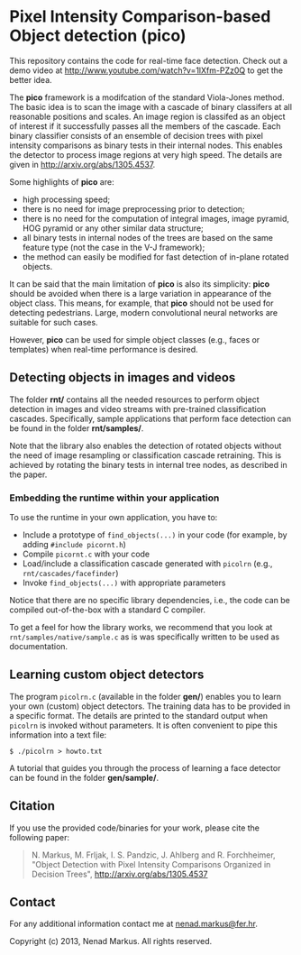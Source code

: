 # Pixel Intensity Comparison-based Object detection (pico)

This repository contains the code for real-time face detection.
Check out a demo video at <http://www.youtube.com/watch?v=1lXfm-PZz0Q> to get the better idea.

The **pico** framework is a modifcation of the standard Viola-Jones method.
The basic idea is to scan the image with a cascade of binary classifers at all reasonable positions and scales.
An image region is classifed as an object of interest if it successfully passes all the members of the cascade.
Each binary classifier consists of an ensemble of decision trees with pixel intensity comparisons as binary tests in their internal nodes.
This enables the detector to process image regions at very high speed.
The details are given in <http://arxiv.org/abs/1305.4537>.

Some highlights of **pico** are:

* high processing speed;
* there is no need for image preprocessing prior to detection;
* there is no need for the computation of integral images, image pyramid, HOG pyramid or any other similar data structure;
* all binary tests in internal nodes of the trees are based on the same feature type (not the case in the V-J framework);
* the method can easily be modified for fast detection of in-plane rotated objects.

It can be said that the main limitation of **pico** is also its simplicity:
**pico** should be avoided when there is a large variation in appearance of the object class.
This means, for example, that **pico** should not be used for detecting pedestrians.
Large, modern convolutional neural networks are suitable for such cases.

However, **pico** can be used for simple object classes (e.g., faces or templates) when real-time performance is desired.

## Detecting objects in images and videos

The folder **rnt/** contains all the needed resources to perform object detection in images and video streams with pre-trained classification cascades.
Specifically, sample applications that perform face detection can be found in the folder **rnt/samples/**.

Note that the library also enables the detection of rotated objects without the need of image resampling or classification cascade retraining.
This is achieved by rotating the binary tests in internal tree nodes, as described in the paper.

### Embedding the runtime within your application

To use the runtime in your own application, you have to:

* Include a prototype of `find_objects(...)` in your code (for example, by adding `#include picornt.h`)
* Compile `picornt.c` with your code
* Load/include a classification cascade generated with `picolrn` (e.g., `rnt/cascades/facefinder`)
* Invoke `find_objects(...)` with appropriate parameters

Notice that there are no specific library dependencies, i.e., the code can be compiled out-of-the-box with a standard C compiler.

To get a feel for how the library works, we recommend that you look at `rnt/samples/native/sample.c` as is was specifically written to be used as documentation.

## Learning custom object detectors

The program `picolrn.c` (available in the folder **gen/**) enables you to learn your own (custom) object detectors.
The training data has to be provided in a specific format.
The details are printed to the standard output when `picolrn` is invoked without parameters.
It is often convenient to pipe this information into a text file:

    $ ./picolrn > howto.txt

A tutorial that guides you through the process of learning a face detector can be found in the folder **gen/sample/**.

## Citation

If you use the provided code/binaries for your work, please cite the following paper:
> N. Markus, M. Frljak, I. S. Pandzic, J. Ahlberg and R. Forchheimer, "Object Detection with Pixel Intensity Comparisons Organized in Decision Trees", <http://arxiv.org/abs/1305.4537>

## Contact

For any additional information contact me at <nenad.markus@fer.hr>.

Copyright (c) 2013, Nenad Markus.
All rights reserved.